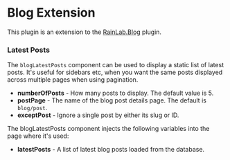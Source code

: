 # Blog Extension
This plugin is an extension to the [RainLab.Blog](https://github.com/rainlab/blog-plugin) plugin.

### Latest Posts
The `blogLatestPosts` component can be used to display a static list of latest posts. It's useful for sidebars etc, when you want the same posts displayed across multiple pages when using pagination.
- **numberOfPosts** - How many posts to display. The default value is 5.
- **postPage** - The name of the blog post details page. The default is `blog/post`.
- **exceptPost** - Ignore a single post by either its slug or ID.

The blogLatestPosts component injects the following variables into the page where it's used:
- **latestPosts** - A list of latest blog posts loaded from the database.
